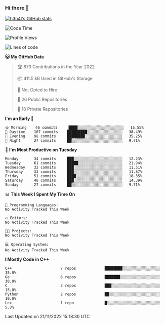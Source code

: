 ### Hi there 👋

[![h3n4l's GitHub stats](https://github-readme-stats.vercel.app/api?username=h3n4l&count_private=true&show_icons=true&theme=radical)](https://github.com/h3n4l/github-readme-stats)

<!--START_SECTION:waka-->
![Code Time](http://img.shields.io/badge/Code%20Time-771%20hrs%201%20min-blue)

![Profile Views](http://img.shields.io/badge/Profile%20Views-0-blue)

![Lines of code](https://img.shields.io/badge/From%20Hello%20World%20I%27ve%20Written-44%20Thousand%20lines%20of%20code-blue)

**🐱 My GitHub Data** 

> 🏆 873 Contributions in the Year 2022
 > 
> 📦 411.5 kB Used in GitHub's Storage 
 > 
> 🚫 Not Opted to Hire
 > 
> 📜 26 Public Repositories 
 > 
> 🔑 18 Private Repositories  
 > 
**I'm an Early 🐤** 

```text
🌞 Morning    46 commits     ████░░░░░░░░░░░░░░░░░░░░░   16.55% 
🌆 Daytime    107 commits    █████████░░░░░░░░░░░░░░░░   38.49% 
🌃 Evening    98 commits     ████████░░░░░░░░░░░░░░░░░   35.25% 
🌙 Night      27 commits     ██░░░░░░░░░░░░░░░░░░░░░░░   9.71%

```
📅 **I'm Most Productive on Tuesday** 

```text
Monday       34 commits     ███░░░░░░░░░░░░░░░░░░░░░░   12.23% 
Tuesday      61 commits     █████░░░░░░░░░░░░░░░░░░░░   21.94% 
Wednesday    32 commits     ███░░░░░░░░░░░░░░░░░░░░░░   11.51% 
Thursday     33 commits     ███░░░░░░░░░░░░░░░░░░░░░░   11.87% 
Friday       51 commits     ████░░░░░░░░░░░░░░░░░░░░░   18.35% 
Saturday     40 commits     ███░░░░░░░░░░░░░░░░░░░░░░   14.39% 
Sunday       27 commits     ██░░░░░░░░░░░░░░░░░░░░░░░   9.71%

```


📊 **This Week I Spent My Time On** 

```text
💬 Programming Languages: 
No Activity Tracked This Week

🔥 Editors: 
No Activity Tracked This Week

🐱‍💻 Projects: 
No Activity Tracked This Week

💻 Operating System: 
No Activity Tracked This Week

```

**I Mostly Code in C++** 

```text
C++                      7 repos             ████████░░░░░░░░░░░░░░░░░   35.0% 
Go                       6 repos             ███████░░░░░░░░░░░░░░░░░░   30.0% 
C                        3 repos             ███░░░░░░░░░░░░░░░░░░░░░░   15.0% 
Python                   2 repos             ██░░░░░░░░░░░░░░░░░░░░░░░   10.0% 
Lex                      1 repo              █░░░░░░░░░░░░░░░░░░░░░░░░   5.0%

```



 Last Updated on 21/11/2022 15:18:30 UTC
<!--END_SECTION:waka-->

